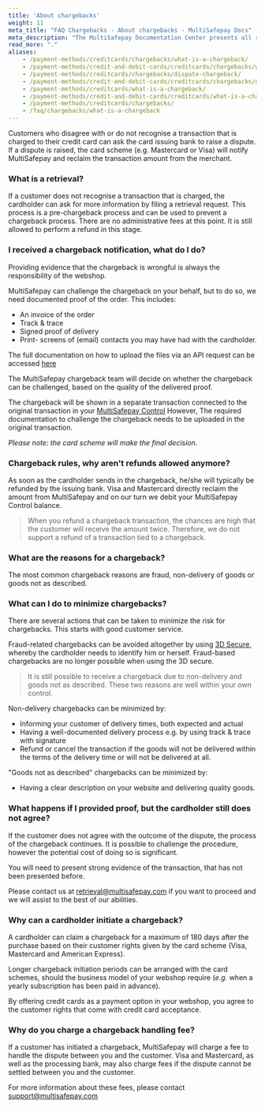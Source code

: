 ```yaml
---
title: 'About chargebacks'
weight: 11
meta_title: "FAQ Chargebacks - About chargebacks - MultiSafepay Docs"
meta_description: "The MultiSafepay Documentation Center presents all relevant information about our Plugins and API. You can also find support pages for payment methods, tools and general questions as well as the contact details of our Support and Integration Teams."
read_more: "."
aliases: 
    - /payment-methods/creditcards/chargebacks/what-is-a-chargeback/
    - /payment-methods/credit-and-debit-cards/creditcards/chargebacks/what-is-a-chargeback/
    - /payment-methods/creditcards/chargebacks/dispute-chargeback/
    - /payment-methods/credit-and-debit-cards/creditcards/chargebacks/dispute-chargeback/
    - /payment-methods/creditcards/what-is-a-chargeback/
    - /payment-methods/credit-and-debit-cards/creditcards/what-is-a-chargeback/
    - /payment-methods/creditcards/chargebacks/
    - /faq/chargebacks/what-is-a-chargeback
---
```


Customers who disagree with or do not recognise a transaction that is charged to their credit card can ask the card issuing bank to raise a dispute. If a dispute is raised, the card scheme (e.g. Mastercard or Visa) will notify MultiSafepay and reclaim the transaction amount from the merchant.

### What is a retrieval?

If a customer does not recognise a transaction that is charged, the cardholder can ask for more information by filing a retrieval request. This process is a pre-chargeback process and can be used to prevent a chargeback process. There are no administrative fees at this point. It is still allowed to perform a refund in this stage.

### I received a chargeback notification, what do I do?

Providing evidence that the chargeback is wrongful is always the responsibility of the webshop.

MultiSafepay can challenge the chargeback on your behalf, but to do so, we need documented proof of the order. This includes:

* An invoice of the order
* Track & trace
* Signed proof of delivery
* Print- screens of (email) contacts you may have had with the cardholder.

The full documentation on how to upload the files via an API request can be accessed [here](/api/#chargeback)

The MultiSafepay chargeback team will decide on whether the chargeback can be challenged, based on the quality of the delivered proof.

The chargeback will be shown in a separate transaction connected to the original transaction in your [MultiSafepay Control](https://merchant.multisafepay.com) However, The required documentation to challenge the chargeback needs to be uploaded in the original transaction.

_Please note: the card scheme will make the final decision_.

### Chargeback rules, why aren't refunds allowed anymore?

As soon as the cardholder sends in the chargeback, he/she will typically be refunded by the issuing bank.
Visa and Mastercard directly reclaim the amount from MultiSafepay and on our turn we debit your MultiSafepay Control balance.

> When you refund a chargeback transaction, the chances are high that the customer will receive the amount twice. Therefore, we do not support a refund of a transaction tied to a chargeback.

### What are the reasons for a chargeback?

The most common chargeback reasons are fraud, non-delivery of goods or goods not as described.

### What can I do to minimize chargebacks?

There are several actions that can be taken to minimize the risk for chargebacks. This starts with good customer service.

Fraud-related chargebacks can be avoided altogether by using [3D Secure](/faq/general/what-is-3d-secure), whereby the cardholder needs to identify him or herself. Fraud-based chargebacks are no longer possible when using the 3D secure.

>It is still possible to receive a chargeback due to non-delivery and goods not as described.
These two reasons are well within your own control.

Non-delivery chargebacks can be minimized by:

* Informing your customer of delivery times, both expected and actual
* Having a well-documented delivery process e.g. by using track & trace with signature
* Refund or cancel the transaction if the goods will not be delivered within the terms of the delivery time or will not be delivered at all.

"Goods not as described" chargebacks can be minimized by:

* Having a clear description on your website and delivering quality goods.

### What happens if I provided proof, but the cardholder still does not agree?

If the customer does not agree with the outcome of the dispute, the process of the chargeback continues. It is possible to challenge the procedure, however the potential cost of doing so is significant.

You will need to present strong evidence of the transaction, that has not been presented before.

Please contact us at <retrieval@multisafepay.com> if you want to proceed and we will assist to the best of our abilities.

### Why can a cardholder initiate a chargeback?

A cardholder can claim a chargeback for a maximum of 180 days after the purchase based on their customer rights given by the card scheme (Visa, Mastercard and American Express).

Longer chargeback initiation periods can be arranged with the card schemes, should the business model of your webshop require (_e.g._ when a yearly subscription has been paid in advance).

By offering credit cards as a payment option in your webshop, you agree to the customer rights that come with credit card acceptance.

### Why do you charge a chargeback handling fee?

If a customer has initiated a chargeback, MultiSafepay will charge a fee to handle the dispute between you and the customer. Visa and Mastercard, as well as the processing bank, may also charge fees if the dispute cannot be settled between you and the customer.<br> 

For more information about these fees, please contact <support@multisafepay.com>
